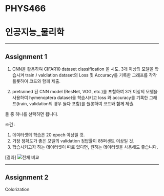 # PHYS466

# 인공지능_물리학
---
## Assignment 1 

1) CNN을 활용하여 CIFAR10 dataset classification 을 시도. 3개 이상의 모델을 학습시켜 train / valdiation dataset의 Loss 및 Accuracy를 기록한 그래프를 각각 플롯하여 코드와 함께 제출.

2)  pretrained 된 CNN model (ResNet, VGG, etc.)를 포함하여 3개 이상의 모델을 사용하여 hymenoptera dataset을 학습시키고 loss 와 accuracy를 기록한 그래프(train, validation의 경우 둘다 포함)를 플롯하여 코드와 함께 제출. 

둘 중 하나를 선택하면 됩니다.

조건 : 
1) 데이터셋의 학습은 20 epoch 이상일 것.
2) 가장 정확도가 좋은 모델의 validation 정답률이 85퍼센트 이상일 것.
3) 학습시키고자 하는 데이터셋이 따로 있다면, 원하는 데이터셋을 사용해도 좋습니다.

[결과]
![전체 비교](https://github.com/seunghyun-24/AI_physics/assets/98291947/262ef28d-d5f3-4239-bb03-870d071731db)


---
## Assignment 2

Colorization

